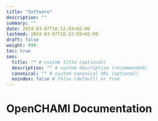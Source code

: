 ```yaml
---
title: "Software"
description: ""
summary: ""
date: 2024-03-07T16:12:03+02:00
lastmod: 2024-03-07T16:12:03+02:00
draft: false
weight: 999
toc: true
seo:
  title: "" # custom title (optional)
  description: "" # custom description (recommended)
  canonical: "" # custom canonical URL (optional)
  noindex: false # false (default) or true
---
```


# OpenCHAMI Documentation
